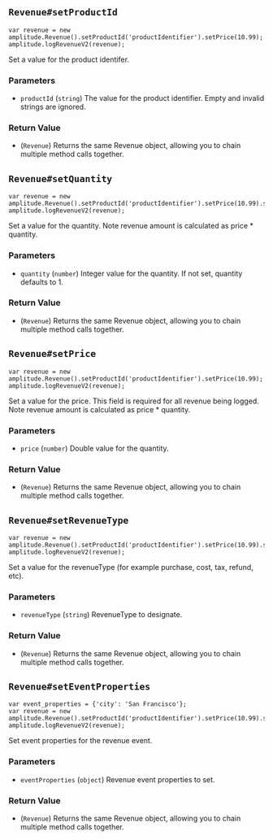 ## `Revenue#setProductId`

```
var revenue = new amplitude.Revenue().setProductId('productIdentifier').setPrice(10.99);
amplitude.logRevenueV2(revenue);
```

Set a value for the product identifer.

### Parameters

- `productId` (`string`)
  The value for the product identifier. Empty and invalid strings are ignored.

### Return Value

- (`Revenue`)
  Returns the same Revenue object, allowing you to chain multiple method calls together.

## `Revenue#setQuantity`

```
var revenue = new amplitude.Revenue().setProductId('productIdentifier').setPrice(10.99).setQuantity(5);
amplitude.logRevenueV2(revenue);
```

Set a value for the quantity. Note revenue amount is calculated as price \* quantity.

### Parameters

- `quantity` (`number`)
  Integer value for the quantity. If not set, quantity defaults to 1.

### Return Value

- (`Revenue`)
  Returns the same Revenue object, allowing you to chain multiple method calls together.

## `Revenue#setPrice`

```
var revenue = new amplitude.Revenue().setProductId('productIdentifier').setPrice(10.99);
amplitude.logRevenueV2(revenue);
```

Set a value for the price. This field is required for all revenue being logged.
Note revenue amount is calculated as price \* quantity.

### Parameters

- `price` (`number`)
  Double value for the quantity.

### Return Value

- (`Revenue`)
  Returns the same Revenue object, allowing you to chain multiple method calls together.

## `Revenue#setRevenueType`

```
var revenue = new amplitude.Revenue().setProductId('productIdentifier').setPrice(10.99).setRevenueType('purchase');
amplitude.logRevenueV2(revenue);
```

Set a value for the revenueType (for example purchase, cost, tax, refund, etc).

### Parameters

- `revenueType` (`string`)
  RevenueType to designate.

### Return Value

- (`Revenue`)
  Returns the same Revenue object, allowing you to chain multiple method calls together.

## `Revenue#setEventProperties`

```
var event_properties = {'city': 'San Francisco'};
var revenue = new amplitude.Revenue().setProductId('productIdentifier').setPrice(10.99).setEventProperties(event_properties);
amplitude.logRevenueV2(revenue);
```

Set event properties for the revenue event.

### Parameters

- `eventProperties` (`object`)
  Revenue event properties to set.

### Return Value

- (`Revenue`)
  Returns the same Revenue object, allowing you to chain multiple method calls together.
